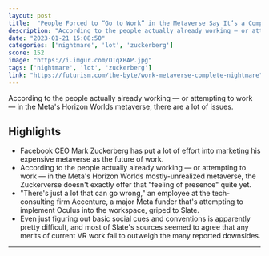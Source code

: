 ```yaml
---
layout: post
title:  "People Forced to “Go to Work” in the Metaverse Say It’s a Complete Nightmare"
description: "According to the people actually already working — or attempting to work — in the Meta's Horizon Worlds metaverse, there are a lot of issues."
date: "2023-01-21 15:08:50"
categories: ['nightmare', 'lot', 'zuckerberg']
score: 152
image: "https://i.imgur.com/OIqXBAP.jpg"
tags: ['nightmare', 'lot', 'zuckerberg']
link: "https://futurism.com/the-byte/work-metaverse-complete-nightmare"
---
```


According to the people actually already working — or attempting to work — in the Meta's Horizon Worlds metaverse, there are a lot of issues.

## Highlights

- Facebook CEO Mark Zuckerberg has put a lot of effort into marketing his expensive metaverse as the future of work.
- According to the people actually already working — or attempting to work — in the Meta's Horizon Worlds mostly-unrealized metaverse, the Zuckerverse doesn't exactly offer that "feeling of presence" quite yet.
- "There's just a lot that can go wrong," an employee at the tech-consulting firm Accenture, a major Meta funder that's attempting to implement Oculus into the workspace, griped to Slate.
- Even just figuring out basic social cues and conventions is apparently pretty difficult, and most of Slate's sources seemed to agree that any merits of current VR work fail to outweigh the many reported downsides.

---
